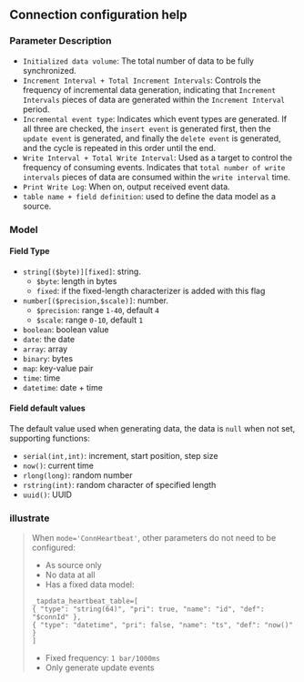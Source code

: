 ## Connection configuration help

### Parameter Description

- `Initialized data volume`: The total number of data to be fully synchronized.
- `Increment Interval + Total Increment Intervals`: Controls the frequency of incremental data generation, indicating that `Increment Intervals` pieces of data are generated within the `Increment Interval` period.
- `Incremental event type`: Indicates which event types are generated. If all three are checked, the `insert event` is generated first, then the `update event` is generated, and finally the `delete event` is generated, and the cycle is repeated in this order until the end.
- `Write Interval + Total Write Interval`: Used as a target to control the frequency of consuming events. Indicates that `total number of write intervals` pieces of data are consumed within the `write interval` time.
- `Print Write Log`: When on, output received event data.
- `table name + field definition`: used to define the data model as a source.

### Model

#### Field Type

- `string[($byte)][fixed]`: string.
    - `$byte`: length in bytes
    - `fixed`: if the fixed-length characterizer is added with this flag
- `number[($precision,$scale)]`: number.
    - `$precision`: range `1-40`, default `4`
    - `$scale`: range `0-10`, default `1`
- `boolean`: boolean value
- `date`: the date
- `array`: array
- `binary`: bytes
- `map`: key-value pair
- `time`: time
- `datetime`: date + time

#### Field default values

The default value used when generating data, the data is `null` when not set, supporting functions:

- `serial(int,int)`: increment, start position, step size
- `now()`: current time
- `rlong(long)`: random number
- `rstring(int)`: random character of specified length
- `uuid()`: UUID

### illustrate
> When `mode='ConnHeartbeat'`, other parameters do not need to be configured:
> - As source only
> - No data at all
> - Has a fixed data model:
> ````
> _tapdata_heartbeat_table=[
> { "type": "string(64)", "pri": true, "name": "id", "def": "$connId" },
> { "type": "datetime", "pri": false, "name": "ts", "def": "now()" }
> ]
> ````
> - Fixed frequency: `1 bar/1000ms`
> - Only generate update events